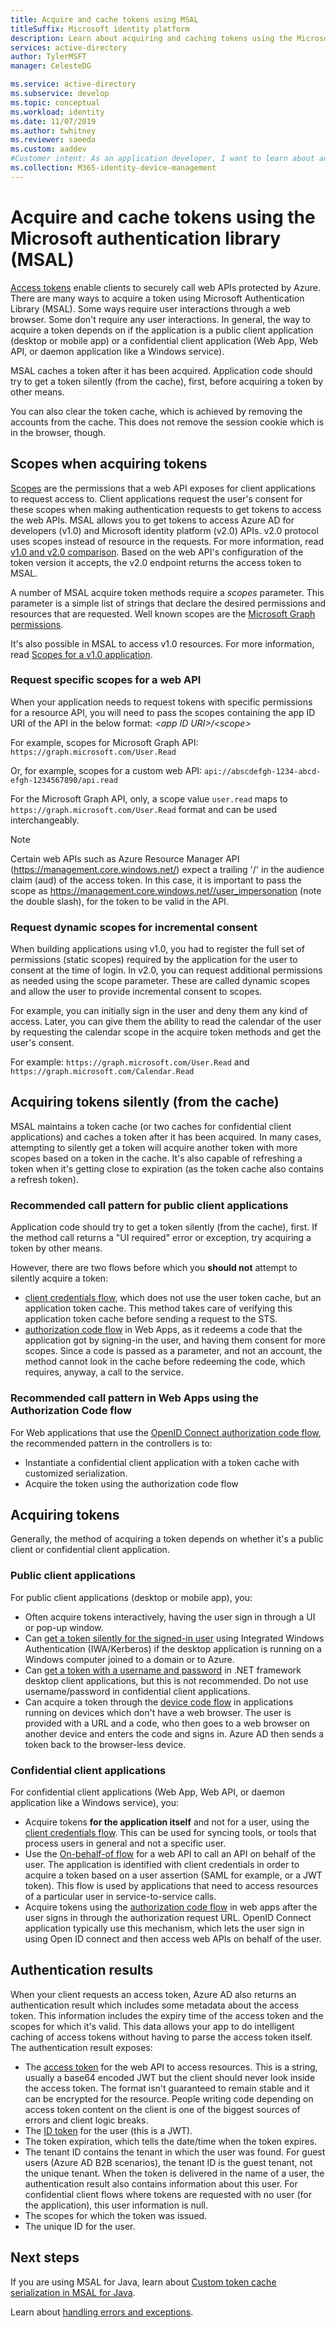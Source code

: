 ```yaml
---
title: Acquire and cache tokens using MSAL
titleSuffix: Microsoft identity platform
description: Learn about acquiring and caching tokens using the Microsoft Authentication Library (MSAL).
services: active-directory
author: TylerMSFT
manager: CelesteDG

ms.service: active-directory
ms.subservice: develop
ms.topic: conceptual
ms.workload: identity
ms.date: 11/07/2019
ms.author: twhitney
ms.reviewer: saeeda
ms.custom: aaddev
#Customer intent: As an application developer, I want to learn about acquiring and caching tokens so I can decide if this platform meets my application development needs and requirements.
ms.collection: M365-identity-device-management
---
```


# Acquire and cache tokens using the Microsoft authentication library (MSAL)

[Access tokens](access-tokens.md) enable clients to securely call web APIs protected by Azure. There are many ways to acquire a token using Microsoft Authentication Library (MSAL). Some ways require user interactions through a web browser. Some don't require any user interactions. In general, the way to acquire a token depends on if the application is a public client application (desktop or mobile app) or a confidential client application (Web App, Web API, or daemon application like a Windows service).

MSAL caches a token after it has been acquired.  Application code should try to get a token silently (from the cache), first, before acquiring a token by other means.

You can also clear the token cache, which is achieved by removing the accounts from the cache. This does not remove the session cookie which is in the browser, though.

## Scopes when acquiring tokens

[Scopes](v2-permissions-and-consent.md) are the permissions that a web API exposes for client applications to request access to. Client applications request the user's consent for these scopes when making authentication requests to get tokens to access the web APIs. MSAL allows you to get tokens to access Azure AD for developers (v1.0) and Microsoft identity platform (v2.0) APIs. v2.0 protocol uses scopes instead of resource in the requests. For more information, read [v1.0 and v2.0 comparison](active-directory-v2-compare.md). Based on the web API's configuration of the token version it accepts, the v2.0 endpoint returns the access token to MSAL.

A number of MSAL acquire token methods require a *scopes* parameter. This parameter is a simple list of strings that declare the desired permissions and resources that are requested. Well known scopes are the [Microsoft Graph permissions](/graph/permissions-reference).

It's also possible in MSAL to access v1.0 resources. For more information, read [Scopes for a v1.0 application](msal-v1-app-scopes.md).

### Request specific scopes for a web API

When your application needs to request tokens with specific permissions for a resource API, you will need to pass the scopes containing the app ID URI of the API in the below format: *&lt;app ID URI&gt;/&lt;scope&gt;*

For example, scopes for Microsoft Graph API: `https://graph.microsoft.com/User.Read`

Or, for example, scopes for a custom web API: `api://abscdefgh-1234-abcd-efgh-1234567890/api.read`

For the Microsoft Graph API, only, a scope value `user.read` maps to `https://graph.microsoft.com/User.Read` format and can be used interchangeably.

> [!NOTE]
> Certain web APIs such as Azure Resource Manager API (https://management.core.windows.net/) expect a trailing '/' in the audience claim (aud) of the access token. In this case, it is important to pass the scope as https://management.core.windows.net//user_impersonation (note the double slash), for the token to be valid in the API.

### Request dynamic scopes for incremental consent

When building applications using v1.0, you had to register the full set of permissions (static scopes) required by the application for the user to consent at the time of login. In v2.0, you can request additional permissions as needed using the scope parameter. These are called dynamic scopes and allow the user to provide incremental consent to scopes.

For example, you can initially sign in the user and deny them any kind of access. Later, you can give them the ability to read the calendar of the user by requesting the calendar scope in the acquire token methods and get the user's consent.

For example: `https://graph.microsoft.com/User.Read` and `https://graph.microsoft.com/Calendar.Read`

## Acquiring tokens silently (from the cache)

MSAL maintains a token cache (or two caches for confidential client applications) and caches a token after it has been acquired.  In many cases, attempting to silently get a token will acquire another token with more scopes based on a token in the cache. It's also capable of refreshing a token when it's getting close to expiration (as the token cache also contains a refresh token).

### Recommended call pattern for public client applications

Application code should try to get a token silently (from the cache), first.  If the method call returns a "UI required" error or exception, try acquiring a token by other means. 

However, there are two flows before which you **should not** attempt to silently acquire a token:

- [client credentials flow](msal-authentication-flows.md#client-credentials), which does not use the user token cache, but an application token cache. This method takes care of verifying this application token cache before sending a request to the STS.
- [authorization code flow](msal-authentication-flows.md#authorization-code) in Web Apps, as it redeems a code that the application got by signing-in the user, and having them consent for more scopes. Since a code is passed as a parameter, and not an account, the method cannot look in the cache before redeeming the code, which requires, anyway, a call to the service.

### Recommended call pattern in Web Apps using the Authorization Code flow

For Web applications that use the [OpenID Connect authorization code flow](v2-protocols-oidc.md), the recommended pattern in the controllers is to:

- Instantiate a confidential client application with a token cache with customized serialization. 
- Acquire the token using the authorization code flow

## Acquiring tokens

Generally, the method of acquiring a token depends on whether it's a public client or confidential client application.

### Public client applications

For public client applications (desktop or mobile app), you:
- Often acquire tokens interactively, having the user sign in through a UI or pop-up window.
- Can [get a token silently for the signed-in user](msal-authentication-flows.md#integrated-windows-authentication) using Integrated Windows Authentication (IWA/Kerberos) if the desktop application is running on a Windows computer joined to a domain or to Azure.
- Can [get a token with a username and password](msal-authentication-flows.md#usernamepassword) in .NET framework desktop client applications, but this is not recommended. Do not use username/password in confidential client applications.
- Can acquire a token through the [device code flow](msal-authentication-flows.md#device-code) in applications running on devices which don't have a web browser. The user is provided with a URL and a code, who then goes to a web browser on another device and enters the code and signs in.  Azure AD then sends a token back to the browser-less device.

### Confidential client applications

For confidential client applications (Web App, Web API, or daemon application like a Windows service), you:
- Acquire tokens **for the application itself** and not for a user, using the [client credentials flow](msal-authentication-flows.md#client-credentials). This can be used for syncing tools, or tools that process users in general and not a specific user. 
- Use the [On-behalf-of flow](msal-authentication-flows.md#on-behalf-of) for a web API to call an API on behalf of the user. The application is identified with client credentials in order to acquire a token based on a user assertion (SAML for example, or a JWT token). This flow is used by applications that need to access resources of a particular user in service-to-service calls.
- Acquire tokens using the [authorization code flow](msal-authentication-flows.md#authorization-code) in web apps after the user signs in through the authorization request URL. OpenID Connect application typically use this mechanism, which lets the user sign in using Open ID connect and then access web APIs on behalf of the user.

## Authentication results

When your client requests an access token, Azure AD also returns an authentication result which includes some metadata about the access token. This information includes the expiry time of the access token and the scopes for which it's valid. This data allows your app to do intelligent caching of access tokens without having to parse the access token itself.  The authentication result exposes:

- The [access token](access-tokens.md) for the web API to access resources. This is a string, usually a base64 encoded JWT but the client should never look inside the access token. The format isn't guaranteed to remain stable and it can be encrypted for the resource. People writing code depending on access token content on the client is one of the biggest sources of errors and client logic breaks.
- The [ID token](id-tokens.md) for the user (this is a JWT).
- The token expiration, which tells the date/time when the token expires.
- The tenant ID contains the tenant in which the user was found. For guest users (Azure AD B2B scenarios), the tenant ID is the guest tenant, not the unique tenant. When the token is delivered in the name of a user, the authentication result also contains information about this user. For confidential client flows where tokens are requested with no user (for the application), this user information is null.
- The scopes for which the token was issued.
- The unique ID for the user.

## Next steps

If you are using MSAL for Java, learn about [Custom token cache serialization in MSAL for Java](msal-java-token-cache-serialization.md).

Learn about [handling errors and exceptions](msal-handling-exceptions.md).
